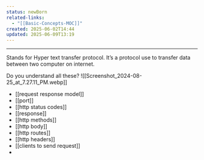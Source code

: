 ```yaml
---
status: newBorn
related-links:
  - "[[Basic-Concepts-MOC]]"
created: 2025-06-02T14:44
updated: 2025-06-09T13:19
---
```

---

Stands for Hyper text transfer protocol. It’s a protocol use to transfer data between two computer on internet.

Do you understand all these?
![[Screenshot_2024-08-25_at_7.27.11_PM.webp]]

- [[request response model]]
- [[port]]
- [[http status codes]]
- [[response]]
- [[http methods]]
- [[http body]]
- [[http routes]]
- [[http headers]]
- [[clients to send request]]
- 


